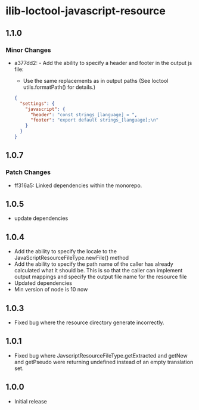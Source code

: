 # ilib-loctool-javascript-resource

## 1.1.0

### Minor Changes

- a377dd2: - Add the ability to specify a header and footer in
  the output js file:

  - Use the same replacements as in output paths
    (See loctool utils.formatPath() for details.)

  ```json
  {
    "settings": {
      "javascript": {
        "header": "const strings_[language] = ",
        "footer": "export default strings_[language];\n"
      }
    }
  }
  ```

## 1.0.7

### Patch Changes

- ff316a5: Linked dependencies within the monorepo.

## 1.0.5

- update dependencies

## 1.0.4

- Add the ability to specify the locale to the JavaScriptResourceFileType.newFile() method
- Add the ability to specify the path name of the caller has already calculated what it
  should be. This is so that the caller can implement output mappings and specify the
  output file name for the resource file
- Updated dependencies
- Min version of node is 10 now

## 1.0.3

- Fixed bug where the resource directory generate incorrectly.

## 1.0.1

- Fixed bug where JavscriptResourceFileType.getExtracted and getNew and getPseudo were returning
  undefined instead of an empty translation set.

## 1.0.0

- Initial release

